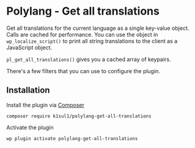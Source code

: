 # Polylang - Get all translations

Get all translations for the current language as a single key-value object. Calls are cached for performance.
You can use the object in `wp_localize_script()` to print all string translations to the client as a JavaScript object.

`pl_get_all_translations()` gives you a cached array of keypairs.

There's a few filters that you can use to configure the plugin.

## Installation

Install the plugin via [Composer](https://getcomposer.org/)
```
composer require k1sul1/polylang-get-all-translations
```

Activate the plugin
```
wp plugin activate polylang-get-all-translations
```

